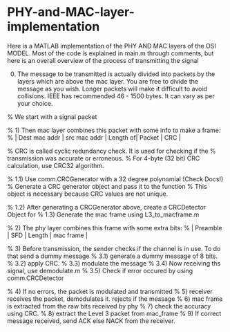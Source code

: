# PHY-and-MAC-layer-implementation

Here is a MATLAB implementation of the PHY AND MAC layers of the OSI MODEL.
Most of the code is explained in main.m through comments, but here is an overall overview of the process of transmitting the signal

0) The message to be transmitted is actually divided into packets by the layers which are above the mac layer. You are free to divide the message as you wish. Longer packets will make it difficult to avoid collisions.
IEEE has recommended 46 - 1500 bytes. It can vary as per your choice.

% We start with a signal packet

% 1) Then mac layer combines this packet with some info to make a frame:
% | Dest mac addr | src mac addr | Length of| Packet        | CRC     |


% CRC is called cyclic redundancy check. It is used for checking if the
% transmission was accurate or erroneous.
% For 4-byte (32 bit) CRC calculation, use CRC32 algorithm.

% 1.1) Use comm.CRCGenerator with a 32 degree polynomial (Check Docs!)
% Generate a CRC generator object and pass it to the function
% This object is necessary because CRC values are not unique.

% 1.2) After generating a CRCGenerator above, create a CRCDetector Object for
% 1.3) Generate the mac frame using L3_to_macframe.m

% 2) The phy layer combines this frame with some extra bits:
% | Preamble  | SFD    | Length  | mac frame     |


% 3) Before transmission, the sender checks if the channel is in use. To do that send a dummy message
% 3.1) generate a dummy message of 8 bits.
% 3.2) apply CRC. 
% 3.3) modulate the message
% 3.4) Now receiving ths signal, use demodulate.m
% 3.5) Check if error occured by using comm.CRCDetector

% 4) If no errors, the packet is modulated and transmitted
% 5) receiver receives the packet, demodulates it. rejects if the message
% 6) mac frame is extracted from the raw bits received by phy
% 7) check the accuracy using CRC.
% 8) extract the Level 3 packet from mac_frame 
% 9) If correct message received, send ACK else NACK from the receiver.

